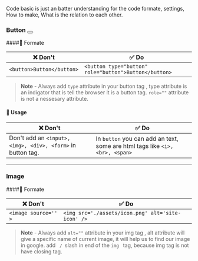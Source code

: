 Code basic is just an batter understanding for the code formate, settings, How to make, What is the relation to each other.

### Button <button>

####💠 Formate

|❌ Don't      |✅ Do |
| ----------- | ----------- |
|```<button>Button</button>```|  ```<button type="button" role="button">Button</button>```  |

> **Note** - Always add <code>type</code> attribute in your button tag , type attribute is an indigator that is tell the browser it is a button tag. <code>role=""</code> attribute is not a nessesary attribute.

#### 🔰 Usage
> 

|❌ Don't      |✅ Do |
| ----------- | ----------- |
|Don't add an ```<input>, <img>, <div>, <form>``` in button tag. |In <code>button</code> you can add an text, some are html tags like ```<i>, <br>, <span>```|

<hr>

### Image <img> 

####💠 Formate

|❌ Don't      |✅ Do |
| ----------- | ----------- |
| ```<image source='' >```|  ```<img src='./assets/icon.png' alt='site-icon' />```  |

> **Note** - Always add <code>alt=""</code> attribute in your img tag , alt attribute will give a specific name of current image, it will help us to find our image in google. add <code> / </code>slash in end of the  <code>img </code> tag, because img tag is not have closing tag.

  

